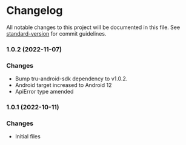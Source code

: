 # Changelog

All notable changes to this project will be documented in this file. See [standard-version](https://github.com/conventional-changelog/standard-version) for commit guidelines.
### 1.0.2 (2022-11-07)
### Changes
* Bump tru-android-sdk dependency to v1.0.2.
* Android target increased to Android 12
* ApiError type amended

### 1.0.1 (2022-10-11)
### Changes
* Initial files
